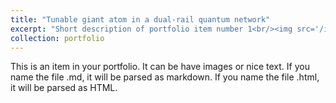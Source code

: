 ```yaml
---
title: "Tunable giant atom in a dual-rail quantum network"
excerpt: "Short description of portfolio item number 1<br/><img src='/images/circulator.png' >"
collection: portfolio
---
```


This is an item in your portfolio. It can be have images or nice text. If you name the file .md, it will be parsed as markdown. If you name the file .html, it will be parsed as HTML. 
